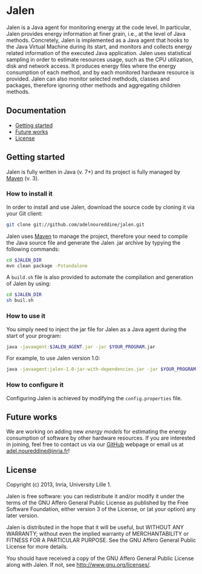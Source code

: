 # Jalen

Jalen is a Java agent for monitoring energy at the code level.
In particular, Jalen provides energy information at finer grain, i.e., at the level of Java methods.
Concretely, Jalen is implemented as a Java agent that hooks to the Java Virtual Machine during its start, and monitors and collects energy related information of the executed Java application.
Jalen uses statistical sampling in order to estimate resources usage, such as the CPU utilization, disk and network access.
It produces energy files where the energy consumption of each method, and by each monitored hardware resource is provided.
Jalen can also monitor selected methdods, classes and packages, therefore ignoring other methods and aggregating children methods.

## Documentation
* [Getting started](#getting-started)
* [Future works](#future-works)
* [License](#license)

<h2 id="getting-started">Getting started</h2>

Jalen is fully written in Java (v. 7+) and its project is fully managed by [Maven](http://maven.apache.org "Maven") (v. 3).

### How to install it

In order to install and use Jalen, download the source code by cloning it via your Git client:

```bash
git clone git://github.com/adelnoureddine/jalen.git
```

Jalen uses [Maven](http://maven.apache.org "Maven") to manage the project, therefore your need to compile the Java source file and generate the Jalen .jar archive by typying the following commands:

```bash
cd $JALEN_DIR
mvn clean package -Pstandalone
```

A `build.sh` file is also provided to automate the compilation and generation of Jalen by using:
```bash
cd $JALEN_DIR
sh buil.sh
```

### How to use it

You simply need to inject the jar file for Jalen as a Java agent during the start of your program:

```bash
java -javaagent:$JALEN_AGENT.jar -jar $YOUR_PROGRAM.jar
```

For example, to use Jalen version 1.0:

```bash
java -javaagent:jalen-1.0-jar-with-dependencies.jar -jar $YOUR_PROGRAM.jar
```

### How to configure it

Configuring Jalen is achieved by modifying the `config.properties` file.


<h2 id="future-works">Future works</h2>

We are working on adding new _energy models_ for estimating the energy consumption of software by other hardware resources. If you are interested in joining, feel free to contact us via our [GitHub](https://github.com/adelnoureddine/jalen "GitHub") webpage or email us at adel.noureddine@inria.fr!

<h2 id="license">License</h2>

Copyright (c) 2013, Inria, University Lille 1.

Jalen is free software: you can redistribute it and/or modify
it under the terms of the GNU Affero General Public License as
published by the Free Software Foundation, either version 3 of the
License, or (at your option) any later version.

Jalen is distributed in the hope that it will be useful,
but WITHOUT ANY WARRANTY; without even the implied warranty of
MERCHANTABILITY or FITNESS FOR A PARTICULAR PURPOSE. See the
GNU Affero General Public License for more details.

You should have received a copy of the GNU Affero General Public License
along with Jalen. If not, see <http://www.gnu.org/licenses/>.